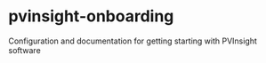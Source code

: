 # pvinsight-onboarding
Configuration and documentation for getting starting with PVInsight software
